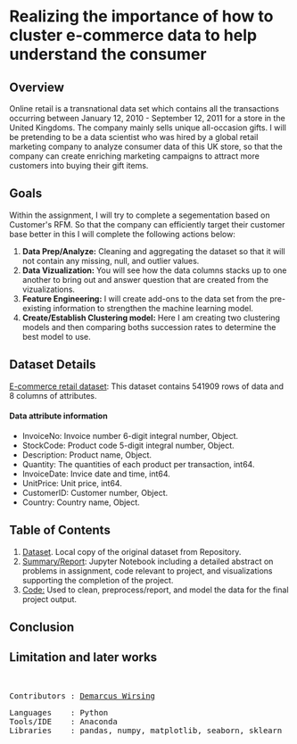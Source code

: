 # Realizing the importance of how to cluster e-commerce data to help understand the consumer

## Overview

Online retail is a transnational data set which contains all the transactions occurring between January 12, 2010 - September 12, 2011 for a store in the United Kingdoms. The company mainly sells unique all-occasion gifts. I will be pretending to be a data scientist who was hired by a global retail marketing company to analyze consumer data of this UK store, so that the company can create enriching marketing campaigns to attract more customers into buying their gift items. 

## Goals

Within the assignment, I will try to complete a segementation based on Customer's RFM. So that the company can efficiently target their customer base better in this I will complete the following actions below:
<ol>
  <li><b>Data Prep/Analyze:</b> Cleaning and aggregating the dataset so that it will not contain any missing, null, and outlier values.</li>
  <li><b>Data Vizualization:</b> You will see how the data columns stacks up to one another to bring out and answer question that are created from the vizualizations.</li>
  <li><b>Feature Engineering:</b> I will create add-ons to the data set from the pre-existing information to strengthen the machine learning model.</li>
  <li><b>Create/Establish Clustering model:</b> Here I am creating two clustering models and then comparing boths succession rates to determine the best model to use.</li>
</ol>

## Dataset Details
<a href=https://github.com/marcusw0602/DataAnalysis-and-Machine-Learning/blob/master/Assignments%26Projects/Clustering/OnlineRetail.csv.zip>E-commerce retail dataset</a>: This dataset contains 541909 rows of data and 8 columns of attributes. 

#### Data attribute information
- InvoiceNo: Invoice number 6-digit integral number, Object.
- StockCode: Product code 5-digit integral number, Object.
- Description: Product name, Object.
- Quantity: The quantities of each product per transaction, int64.
- InvoiceDate: Invice date and time, int64.
- UnitPrice: Unit price, int64.
- CustomerID: Customer number, Object.
- Country: Country name, Object. 

## Table of Contents

<ol>
  <li><a href=https://github.com/marcusw0602/DataAnalysis-and-Machine-Learning/blob/master/Assignments%26Projects/Clustering/OnlineRetail.csv.zip>Dataset</a>. Local copy of the original dataset from Repository.</li>
  <li><a href=https://github.com/marcusw0602/DataAnalysis-and-Machine-Learning/blob/master/Assignments%26Projects/Clustering/Clustering%20ML.ipynb>Summary/Report</a>: Jupyter Notebook including a detailed abstract on problems in assignment, code relevant to project, and visualizations supporting the completion of the project. </li>
  <li> <a href=https://github.com/marcusw0602/DataAnalysis-and-Machine-Learning/blob/master/Assignments%26Projects/Clustering/Code.ipynb>Code:</a> Used to clean, preprocess/report, and model the data for the final project output. </li>
</ol>

## Conclusion
## Limitation and later works

<br>
<pre>
Contributors : <a href=https://github.com/marcusw0602>Demarcus Wirsing</a>
</pre>

<pre>
Languages    : Python
Tools/IDE    : Anaconda
Libraries    : pandas, numpy, matplotlib, seaborn, sklearn
</pre>
